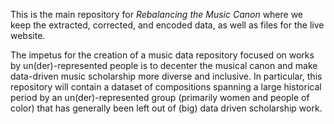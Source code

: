 This is the main repository for *Rebalancing the Music Canon* where we keep the extracted, corrected, and encoded data, as well as files for the live website. 

The impetus for the creation of a music data repository focused on works by un(der)-represented people is to decenter the musical canon and make data-driven music scholarship more diverse and inclusive. In particular, this repository will contain a dataset of compositions spanning a large historical period by an un(der)-represented group (primarily women and people of color) that has generally been left out of (big) data driven scholarship work. 
